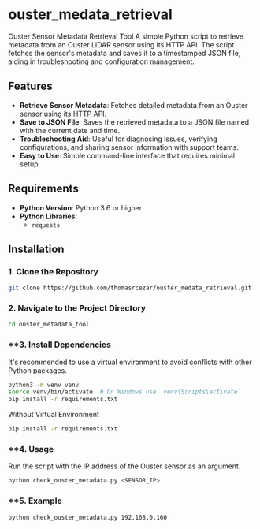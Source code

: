 # ouster_medata_retrieval
Ouster Sensor Metadata Retrieval Tool  A simple Python script to retrieve metadata from an Ouster LiDAR sensor using its HTTP API. The script fetches the sensor's metadata and saves it to a timestamped JSON file, aiding in troubleshooting and configuration management.
## Features

- **Retrieve Sensor Metadata**: Fetches detailed metadata from an Ouster sensor using its HTTP API.
- **Save to JSON File**: Saves the retrieved metadata to a JSON file named with the current date and time.
- **Troubleshooting Aid**: Useful for diagnosing issues, verifying configurations, and sharing sensor information with support teams.
- **Easy to Use**: Simple command-line interface that requires minimal setup.

## Requirements

- **Python Version**: Python 3.6 or higher
- **Python Libraries**:
  - `requests`

## Installation

### **1. Clone the Repository**

```bash
git clone https://github.com/thomasrcezar/ouster_medata_retrieval.git

```

### **2. Navigate to the Project Directory** 
```bash
cd ouster_metadata_tool
```
### **3. Install Dependencies
It's recommended to use a virtual environment to avoid conflicts with other Python packages.
```bash
python3 -m venv venv
source venv/bin/activate  # On Windows use `venv\Scripts\activate`
pip install -r requirements.txt
```
Without Virtual Environment

```bash 
pip install -r requirements.txt
``` 
### **4. Usage 
Run the script with the IP address of the Ouster sensor as an argument.
```bash
python check_ouster_metadata.py <SENSOR_IP>
```
### **5. Example 
```bash
python check_ouster_metadata.py 192.168.0.160
```
